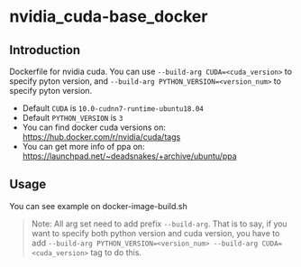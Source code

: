 # nvidia_cuda-base_docker

## Introduction
Dockerfile for nvidia cuda. You can use `--build-arg CUDA=<cuda_version>` to specify pyton version, and `--build-arg PYTHON_VERSION=<version_num>` to specify pyton version.
- Default `CUDA` is `10.0-cudnn7-runtime-ubuntu18.04`
- Default `PYTHON_VERSION` is `3`
- You can find docker cuda versions on: https://hub.docker.com/r/nvidia/cuda/tags
- You can get more info of ppa on: https://launchpad.net/~deadsnakes/+archive/ubuntu/ppa



## Usage
You can see example on docker-image-build.sh

> Note:
>    All arg set need to add prefix `--build-arg`. 
>    That is to say, if you want to specify both python version and cuda version, 
>    you have to add `--build-arg PYTHON_VERSION=<version_num> --build-arg CUDA=<cuda_version>` tag
>    to do this.

